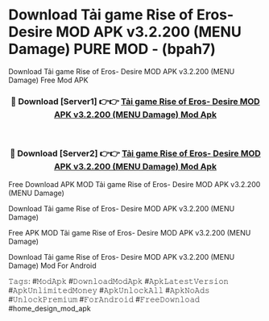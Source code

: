 # Download Tải game Rise of Eros- Desire MOD APK v3.2.200 (MENU Damage) PURE MOD - (bpah7)
Download Tải game Rise of Eros- Desire MOD APK v3.2.200 (MENU Damage) Free Mod APK

<div align="center">
<h3>🔴 Download [Server1] 👉👉 <a href="https://apk-comot.site?title=Tải_game_Rise_of_Eros-_Desire_MOD_APK_v3.2.200_(MENU_Damage)">Tải game Rise of Eros- Desire MOD APK v3.2.200 (MENU Damage) Mod Apk</a></h3><br>

<h3>🔴 Download [Server2] 👉👉 <a href="https://apk-comot.site?title=Tải_game_Rise_of_Eros-_Desire_MOD_APK_v3.2.200_(MENU_Damage)">Tải game Rise of Eros- Desire MOD APK v3.2.200 (MENU Damage) Mod Apk</a></h3>
</div>


Free Download APK MOD Tải game Rise of Eros- Desire MOD APK v3.2.200 (MENU Damage)

Download Tải game Rise of Eros- Desire MOD APK v3.2.200 (MENU Damage) 

Free APK MOD Tải game Rise of Eros- Desire MOD APK v3.2.200 (MENU Damage) 

Download Tải game Rise of Eros- Desire MOD APK v3.2.200 (MENU Damage) Mod For Android

𝚃𝚊𝚐𝚜: #𝙼𝚘𝚍𝙰𝚙𝚔 #𝙳𝚘𝚠𝚗𝚕𝚘𝚊𝚍𝙼𝚘𝚍𝙰𝚙𝚔 #𝙰𝚙𝚔𝙻𝚊𝚝𝚎𝚜𝚝𝚅𝚎𝚛𝚜𝚒𝚘𝚗 #𝙰𝚙𝚔𝚄𝚗𝚕𝚒𝚖𝚒𝚝𝚎𝚍𝙼𝚘𝚗𝚎𝚢 #𝙰𝚙𝚔𝚄𝚗𝚕𝚘𝚌𝚔𝙰𝚕𝚕 #𝙰𝚙𝚔𝙽𝚘𝙰𝚍𝚜 #𝚄𝚗𝚕𝚘𝚌𝚔𝙿𝚛𝚎𝚖𝚒𝚞𝚖 #𝙵𝚘𝚛𝙰𝚗𝚍𝚛𝚘𝚒𝚍 #𝙵𝚛𝚎𝚎𝙳𝚘𝚠𝚗𝚕𝚘𝚊𝚍 #home_design_mod_apk